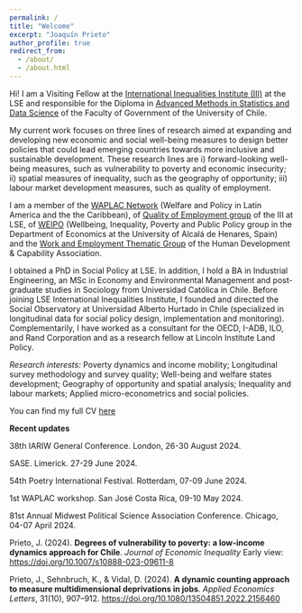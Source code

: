 ```yaml
---
permalink: /
title: "Welcome"
excerpt: "Joaquín Prieto"
author_profile: true
redirect_from: 
  - /about/
  - /about.html
---
```



Hi! I am a Visiting Fellow at the <a href="http://www.lse.ac.uk/International-Inequalities" target="_blank"> International Inequalities Institute (III)</a>  at the LSE and responsible for the Diploma in <a href="https://gobierno.uchile.cl/postgrado/educacion-continua/cursos-ejecutivos" target="_blank">Advanced Methods in Statistics and Data Science</a> of the Faculty of Government of the University of Chile.

My current work focuses on three lines of research aimed at expanding and developing new economic and social well-being measures to design better policies that could lead emerging countries towards more inclusive and sustainable development. These research lines are i) forward-looking well-being measures, such as vulnerability to poverty and economic insecurity; ii) spatial measures of inequality, such as the geography of opportunity; iii) labour market development measures, such as quality of employment.

I am a member of the <a href="http://waplac.org/country-members" target="_blank">  WAPLAC Network</a> (Welfare and Policy in Latin America and the the Caribbean), of <a href="https://quality-employment.org" target="_blank"> Quality of Employment group</a> of the III at LSE, of <a href="https://sites.google.com/view/weipo-uah/team" target="_blank"> WEIPO</a> (Wellbeing, Inequality, Poverty and Public Policy group in the Department of Economics at the University of Alcalá de Henares, Spain) and the <a href="https://hd-ca.org/thematic_group/work-employment)" target="_blank"> Work and Employment Thematic Group</a> of the Human Development & Capability Association.

I obtained a PhD in Social Policy at LSE. In addition, I hold a BA in Industrial Engineering, an MSc in Economy and Environmental Management and post-graduate studies in Sociology from Universidad Católica in Chile. Before joining LSE International Inequalities Institute, I founded and directed the Social Observatory at Universidad Alberto Hurtado in Chile (specialized in longitudinal data for social policy design, implementation and monitoring). Complementarily, I have worked as a consultant for the OECD, I-ADB, ILO, and Rand Corporation and as a research fellow at Lincoln Institute Land Policy.

_Research interests:_  Poverty dynamics and income mobility; Longitudinal survey methodology and survey quality; Well-being and welfare states development; Geography of opportunity and spatial analysis; Inequality and labour markets; Applied micro-econometrics and social policies.

You can find my full CV <a href="files/CV_Joaquin_Prieto_Mar_2024.pdf" target="_blank"> here </a>

__Recent updates__


38th IARIW General Conference. London, 26-30 August 2024.

SASE. Limerick. 27-29 June 2024.

54th Poetry International Festival. Rotterdam, 07-09 June 2024.

1st WAPLAC workshop. San José Costa Rica, 09-10 May 2024.

81st Annual Midwest Political Science Association Conference. Chicago, 04-07 April 2024.


Prieto, J. (2024). __Degrees of vulnerability to poverty: a low-income dynamics approach for Chile__. _Journal of Economic Inequality_  Early view: <a href="https://link.springer.com/article/10.1007/s10888-023-09611-8" target="_blank"> https://doi.org/10.1007/s10888-023-09611-8</a>

Prieto, J., Sehnbruch, K., & Vidal, D. (2024). __A dynamic counting approach to measure multidimensional deprivations in jobs__. _Applied Economics Letters_, 31(10), 907–912.  <a href="https://www.tandfonline.com/doi/full/10.1080/13504851.2022.2156460" target="_blank"> https://doi.org/10.1080/13504851.2022.2156460</a>
